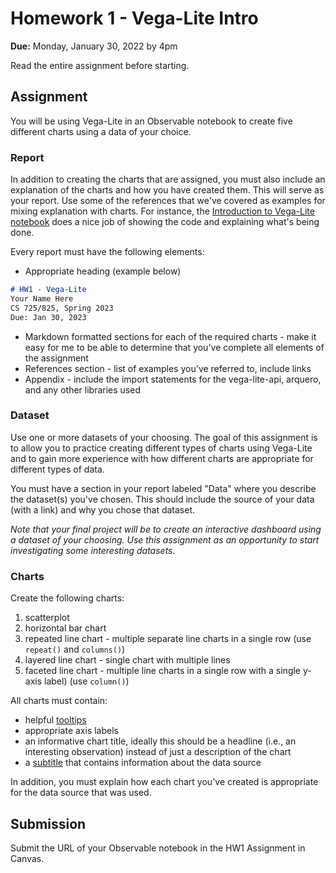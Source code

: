# Homework 1 - Vega-Lite Intro

**Due:** Monday, January 30, 2022 by 4pm

Read the entire assignment before starting.

## Assignment

You will be using Vega-Lite in an Observable notebook to create five different charts using a data of your choice.  

### Report

In addition to creating the charts that are assigned, you must also include an explanation of the charts and how you have created them.  This will serve as your report. Use some of the references that we've covered as examples for mixing explanation with charts.  For instance, the [Introduction to Vega-Lite notebook](https://observablehq.com/@uwdata/introduction-to-vega-lite?collection=@uwdata/visualization-curriculum) does a nice job of showing the code and explaining what's being done.

Every report must have the following elements:

* Appropriate heading (example below)

```markdown
# HW1 - Vega-Lite
Your Name Here  
CS 725/825, Spring 2023  
Due: Jan 30, 2023
```

* Markdown formatted sections for each of the required charts - make it easy for me to be able to determine that you've complete all elements of the assignment
* References section - list of examples you've referred to, include links
* Appendix - include the import statements for the vega-lite-api, arquero, and any other libraries used

### Dataset

Use one or more datasets of your choosing.  The goal of this assignment is to allow you to practice creating different types of charts using Vega-Lite and to gain more experience with how different charts are appropriate for different types of data.

You must have a section in your report labeled "Data" where you describe the dataset(s) you've chosen. This should include the source of your data (with a link) and why you chose that dataset.

*Note that your final project will be to create an interactive dashboard using a dataset of your choosing. Use this assignment as an opportunity to start investigating some interesting datasets.*

### Charts

Create the following charts:

1. scatterplot
2. horizontal bar chart
3. repeated line chart - multiple separate line charts in a single row (use `repeat()` and `columns()`)
4. layered line chart - single chart with multiple lines
5. faceted line chart - multiple line charts in a single row with a single y-axis label) (use `column()`)

All charts must contain:

* helpful [tooltips](https://vega.github.io/vega-lite/docs/tooltip.html)
* appropriate axis labels
* an informative chart title, ideally this should be a headline (i.e., an interesting observation) instead of just a description of the chart
* a [subtitle](https://vega.github.io/vega-lite/docs/title.html) that contains information about the data source

In addition, you must explain how each chart you've created is appropriate for the data source that was used.

## Submission

Submit the URL of your Observable notebook in the HW1 Assignment in Canvas.
